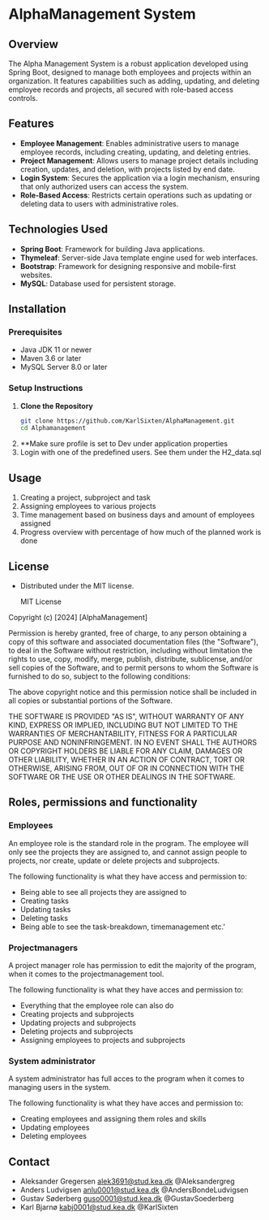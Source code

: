 # AlphaManagement System

## Overview
The Alpha Management System is a robust application developed using Spring Boot, designed to manage both employees and projects within an organization. It features capabilities such as adding, updating, and deleting employee records and projects, all secured with role-based access controls.

## Features
- **Employee Management**: Enables administrative users to manage employee records, including creating, updating, and deleting entries.
- **Project Management**: Allows users to manage project details including creation, updates, and deletion, with projects listed by end date.
- **Login System**: Secures the application via a login mechanism, ensuring that only authorized users can access the system.
- **Role-Based Access**: Restricts certain operations such as updating or deleting data to users with administrative roles.

## Technologies Used
- **Spring Boot**: Framework for building Java applications.
- **Thymeleaf**: Server-side Java template engine used for web interfaces.
- **Bootstrap**: Framework for designing responsive and mobile-first websites.
- **MySQL**: Database used for persistent storage.

## Installation

### Prerequisites
- Java JDK 11 or newer
- Maven 3.6 or later
- MySQL Server 8.0 or later

### Setup Instructions
1. **Clone the Repository**
   ```bash
   git clone https://github.com/KarlSixten/AlphaManagement.git
   cd Alphamanagement
2. **Make sure profile is set to Dev under application properties
3. Login with one of the predefined users. See them under the H2_data.sql

## Usage

1. Creating a project, subproject and task
2. Assigning employees to various projects
3. Time management based on business days and amount of employees assigned
4. Progress overview with percentage of how much of the planned work is done

## License
- Distributed under the MIT license.

  MIT License

Copyright (c) [2024] [AlphaManagement]

Permission is hereby granted, free of charge, to any person obtaining a copy
of this software and associated documentation files (the "Software"), to deal
in the Software without restriction, including without limitation the rights
to use, copy, modify, merge, publish, distribute, sublicense, and/or sell
copies of the Software, and to permit persons to whom the Software is
furnished to do so, subject to the following conditions:

The above copyright notice and this permission notice shall be included in all
copies or substantial portions of the Software.

THE SOFTWARE IS PROVIDED "AS IS", WITHOUT WARRANTY OF ANY KIND, EXPRESS OR
IMPLIED, INCLUDING BUT NOT LIMITED TO THE WARRANTIES OF MERCHANTABILITY,
FITNESS FOR A PARTICULAR PURPOSE AND NONINFRINGEMENT. IN NO EVENT SHALL THE
AUTHORS OR COPYRIGHT HOLDERS BE LIABLE FOR ANY CLAIM, DAMAGES OR OTHER
LIABILITY, WHETHER IN AN ACTION OF CONTRACT, TORT OR OTHERWISE, ARISING FROM,
OUT OF OR IN CONNECTION WITH THE SOFTWARE OR THE USE OR OTHER DEALINGS IN THE
SOFTWARE.

## Roles, permissions and functionality

### Employees
An employee role is the standard role in the program.
The employee will only see the projects they are assigned to, and cannot assign people to projects, nor create, update or delete projects and subprojects.

The following functionality is what they have access and permission to:

- Being able to see all projects they are assigned to
- Creating tasks
- Updating tasks
- Deleting tasks
- Being able to see the task-breakdown, timemanagement etc.'

### Projectmanagers

A project manager role has permission to edit the majority of the program, when it comes to the projectmanagement tool.

The following functionality is what they have acces and permission to: 

- Everything that the employee role can also do
- Creating projects and subprojects
- Updating projects and subprojects
- Deleting projects and subprojects
- Assigning employees to projects and subprojects
  

### System administrator

A system administrator has full acces to the program when it comes to managing users in the system.

The following functionality is what they have acces and permission to:

- Creating employees and assigning them roles and skills
- Updating employees
- Deleting employees
  

## Contact

- Aleksander Gregersen  alek3691@stud.kea.dk  @Aleksandergreg 
- Anders Ludvigsen  anlu0001@stud.kea.dk  @AndersBondeLudvigsen 
- Gustav Søderberg  guso0001@stud.kea.dk  @GustavSoederberg 
- Karl Bjarnø  kabj0001@stud.kea.dk  @KarlSixten





   
   
